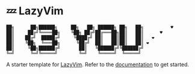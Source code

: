# 💤 LazyVim

```
██╗      ██╗██████╗     ██╗   ██╗ ██████╗ ██╗   ██╗          ♥
██║     ██╔╝╚════██╗    ╚██╗ ██╔╝██╔═══██╗██║   ██║      ♥    
██║    ██╔╝  █████╔╝     ╚████╔╝ ██║   ██║██║   ██║   ❤       
██║    ╚██╗  ╚═══██╗      ╚██╔╝  ██║   ██║██║   ██║ ❤         
██║     ╚██╗██████╔╝       ██║   ╚██████╔╝╚██████╔╝
╚═╝      ╚═╝╚═════╝        ╚═╝    ╚═════╝  ╚═════╝
```

A starter template for [LazyVim](https://github.com/LazyVim/LazyVim).
Refer to the [documentation](https://lazyvim.github.io/installation) to get started.

